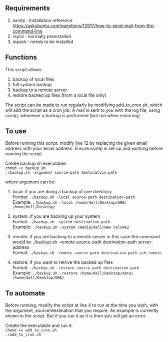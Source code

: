 ## Requirements ##  
1. ssmtp : Installation reference https://askubuntu.com/questions/12917/how-to-send-mail-from-the-command-line
2. rsync : normally preinstalled
3. mpack : needs to be installed


## Functions ##
This script allows:  
1. backup of local files 
2. full system backup
3. backup to a remote server 
4. restore backed up files (from a local file only)

The script can be made to run regularly by modifying add_to_cron.sh, which will add the script as a cron job. A mail is sent to you with the log file, using ssmtp, whenever a backup is performed (but not when restoring). 


## To use ##
Before running this script, modify line 12 by replacing the given email address with your email address. Ensure ssmtp is set up and working before running the script.

Create backup.sh executable:  
`chmod +x backup.sh`  
`./backup.sh -argument source-path destination-path`

where argument can be:  
1. local: if you are doing a backup of one directory  
Format: `./backup.sh -local source-path destination-path`  
Example: `./backup.sh -local /home/dell/Desktop/GRE/ /home/dell/Desktop/`

2. system: if you are backing up your system  
Format: `./backup.sh -system destination-path`  
Example: `./backup.sh -system /media/dell/New Volume2`  

3. remote: if you are backing to a remote server in this case the command would be ./backup.sh -remote source-path  destination-path server-address  
Format: `./backup.sh -remote source-path destination-path ssh_remote`  

4. restore: if you want to retrive the backed up files  
Format: `./backup.sh -restore source-path destination-path`  
Example: `./backup.sh -restore /home/dell/Desktop/data/ /home/dell/Desktop/GRE/`

## To automate ##
Before running, modify the script at line 4 to run at the time you wish, with the argument, source/destination that you require. An example is currently shown in the script. But if you run it as it is then you will get an error. 

Create the executable and run it:  
`chmod +x add_to_cron.sh`  
`./add_to_cron.sh`
			

